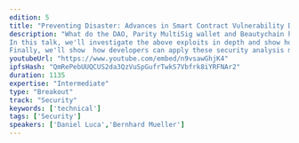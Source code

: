 ```yaml
---
edition: 5
title: "Preventing Disaster: Advances in Smart Contract Vulnerability Detection"
description: "What do the DAO, Parity MultiSig wallet and Beautychain have in common? 1. All three were hacked with disastrous consequences, 2. in each case, the bugs could have easily been spotted in advance using automated analysis techniques.
In this talk, we'll investigate the above exploits in depth and show how to use a combination of multi-transactional symbolic execution, taint analysis and greybox fuzzing to detect similar bugs with high accuracy and a low false positive rate. Well' also introduce optimization tricks that enable fast detection of \"deep\" vulnerabilities -  exploit conditions that are triggered over a longer sequence of highly specific transactions. 
Finally, we'll show  how developers can apply these security analysis methods to their own contracts using MythX and Mythril."
youtubeUrl: "https://www.youtube.com/embed/n9vsawGhjK4"
ipfsHash: "QmRePebUUQCUS2da3QzVuSpGufrTwkS7Vbfrk8iYRFNAr2"
duration: 1135
expertise: "Intermediate"
type: "Breakout"
track: "Security"
keywords: ['technical']
tags: ['Security']
speakers: ['Daniel Luca','Bernhard Mueller']
---
```


